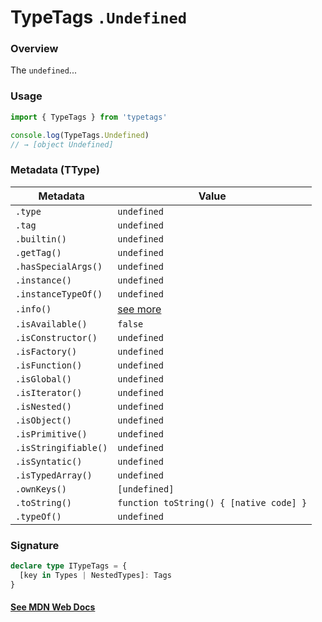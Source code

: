 # TypeTags `.Undefined`

### Overview

The `undefined`...

### Usage

```js
import { TypeTags } from 'typetags'

console.log(TypeTags.Undefined)
// → [object Undefined]
```

### Metadata (TType)

| Metadata             | Value                                   |
| -------------------- | --------------------------------------- |
| `.type`              | `undefined`                             |
| `.tag`               | `undefined`                             |
| `.builtin()`         | `undefined`                             |
| `.getTag()`          | `undefined`                             |
| `.hasSpecialArgs()`  | `undefined`                             |
| `.instance()`        | `undefined`                             |
| `.instanceTypeOf()`  | `undefined`                             |
| `.info()`            | [see more]()                            |
| `.isAvailable()`     | `false`                                 |
| `.isConstructor()`   | `undefined`                             |
| `.isFactory()`       | `undefined`                             |
| `.isFunction()`      | `undefined`                             |
| `.isGlobal()`        | `undefined`                             |
| `.isIterator()`      | `undefined`                             |
| `.isNested()`        | `undefined`                             |
| `.isObject()`        | `undefined`                             |
| `.isPrimitive()`     | `undefined`                             |
| `.isStringifiable()` | `undefined`                             |
| `.isSyntatic()`      | `undefined`                             |
| `.isTypedArray()`    | `undefined`                             |
| `.ownKeys()`         | `[undefined]`                           |
| `.toString()`        | `function toString() { [native code] }` |
| `.typeOf()`          | `undefined`                             |

### Signature

```ts
declare type ITypeTags = {
  [key in Types | NestedTypes]: Tags
}
```

#### [See MDN Web Docs](https://developer.mozilla.org/en-US/docs/Web/API/AbortController)
